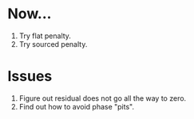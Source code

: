 Now...
======

1.  Try flat penalty.
1.  Try sourced penalty.

Issues
=======

1.  Figure out residual does not go all the way to zero.
1.  Find out how to avoid phase "pits".


